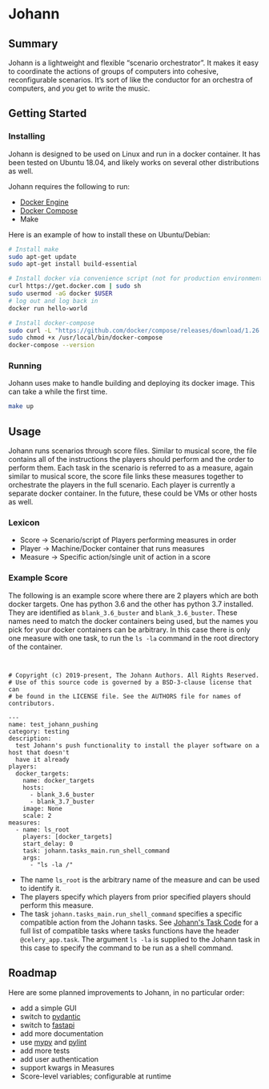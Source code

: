 # Johann

## Summary

Johann is a lightweight and flexible “scenario orchestrator”. It makes it easy to
coordinate the actions of groups of computers into cohesive, reconfigurable scenarios.
It’s sort of like the conductor for an orchestra of computers, and _you_ get to write
the music.

## Getting Started


### Installing
Johann is designed to be used on Linux and run in a docker container. It has been tested on Ubuntu 18.04, and likely
works on several other distributions as well.

Johann requires the following to run:

- [Docker Engine](https://docs.docker.com/engine/install/#server)
- [Docker Compose](https://docs.docker.com/compose/install/)
- Make

Here is an example of how to install these on Ubuntu/Debian:

```bash
# Install make
sudo apt-get update
sudo apt-get install build-essential

# Install docker via convenience script (not for production environments)
curl https://get.docker.com | sudo sh
sudo usermod -aG docker $USER
# log out and log back in
docker run hello-world

# Install docker-compose
sudo curl -L "https://github.com/docker/compose/releases/download/1.26.2/docker-compose-$(uname -s)-$(uname -m)" -o /usr/local/bin/docker-compose
sudo chmod +x /usr/local/bin/docker-compose
docker-compose --version
```
### Running

Johann uses make to handle building and deploying its docker image. This can take a while the first time.

```bash
make up
```


## Usage

Johann runs scenarios through score files. Similar to musical score, the file contains all
of the instructions the players should perform and the order to perform them. Each task in the scenario
is referred to as a measure, again similar to musical score, the score file links these measures together
to orchestrate the players in the full scenario. Each player is currently a separate docker container.
In the future, these could be VMs or other hosts as well.

### Lexicon

* Score -> Scenario/script of Players performing measures in order
* Player -> Machine/Docker container that runs measures
* Measure -> Specific action/single unit of action in a score


### Example Score
The following is an example score where there are 2 players which are both docker
targets. One has python 3.6 and the other has python 3.7 installed. They are identified
as `blank_3.6_buster` and `blank_3.6_buster`. These names need to match the docker containers
being used, but the names you pick for your docker containers can be arbitrary. In this case
there is only one measure with one task, to run the `ls -la` command in the root directory
of the container.


``` ymal


# Copyright (c) 2019-present, The Johann Authors. All Rights Reserved.
# Use of this source code is governed by a BSD-3-clause license that can
# be found in the LICENSE file. See the AUTHORS file for names of contributors.

---
name: test_johann_pushing
category: testing
description:
  test Johann's push functionality to install the player software on a host that doesn't
  have it already
players:
  docker_targets:
    name: docker_targets
    hosts:
      - blank_3.6_buster
      - blank_3.7_buster
    image: None
    scale: 2
measures:
  - name: ls_root
    players: [docker_targets]
    start_delay: 0
    task: johann.tasks_main.run_shell_command
    args:
      - "ls -la /"

```
* The name `ls_root` is the arbitrary name of the measure and can be used to identify it.
* The players specify which players from prior specified players should perform this measure.
* The task `johann.tasks_main.run_shell_command` specifies a specific compatible action from
  the Johann tasks. See [Johann's Task Code](https://github.com/johannsdg/johann/blob/master/johann/tasks_main.py)
   for a full list of compatible tasks where tasks functions have the header `@celery_app.task`.
   The argument `ls -la` is supplied to the Johann task in this case to specify the command to be run as a shell command. 

## Roadmap

Here are some planned improvements to Johann, in no particular order:

- add a simple GUI
- switch to [pydantic](https://github.com/samuelcolvin/pydantic)
- switch to [fastapi](https://github.com/tiangolo/fastapi)
- add more documentation
- use [mypy](https://github.com/python/mypy) and
  [pylint](https://github.com/pycqa/pylint)
- add more tests
- add user authentication
- support kwargs in Measures
- Score-level variables; configurable at runtime
